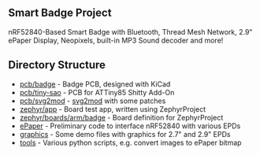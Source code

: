 ## Smart Badge Project

nRF52840-Based Smart Badge with Bluetooth, Thread Mesh Network, 2.9" ePaper Display, Neopixels, built-in MP3 Sound decoder and more!

## Directory Structure

* [pcb/badge](pcb/badge) - Badge PCB, designed with KiCad
* [pcb/tiny-sao](pcb/tiny-sao) - PCB for ATTiny85 Shitty Add-On 
* [pcb/svg2mod](pcb/svg2mod) - [svg2mod](https://github.com/mtl/svg2mod) with some patches
* [zephyr/app](zephyr/app) - Board test app, written using ZephyrProject
* [zephyr/boards/arm/badge](zephyr/boards/arm/badge) - Board definition for ZephyrProject
* [ePaper](ePaper) - Preliminary code to interface nRF52840 with various EPDs
* [graphics](graphics) - Some demo files with graphics for 2.7" and 2.9" EPDs
* [tools](tools) - Various python scripts, e.g. convert images to ePaper bitmap

